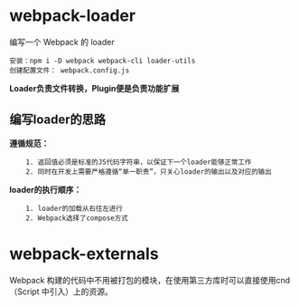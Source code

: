 <!--
 * @Author: liujian
 * @Date: 2021-03-24 16:43:36
 * @Description: file content
 * @LastEditors: liujian
 * @LastEditTime: 2021-04-10 11:03:22
-->
# webpack-loader
编写一个 Webpack 的 loader
```
安装：npm i -D webpack webpack-cli loader-utils
创建配置文件： webpack.config.js
```
**Loader负责文件转换，Plugin便是负责功能扩展**

## 编写loader的思路
**遵循规范：**  

        1. 返回值必须是标准的JS代码字符串，以保证下一个loader能够正常工作
        2. 同时在开发上需要严格遵循“单一职责”，只关心loader的输出以及对应的输出
**loader的执行顺序：**  

        1. loader的加载从右往左进行
        2. Webpack选择了compose方式

# webpack-externals
Webpack 构建的代码中不用被打包的模块，在使用第三方库时可以直接使用cnd（Script 中引入）上的资源。   



